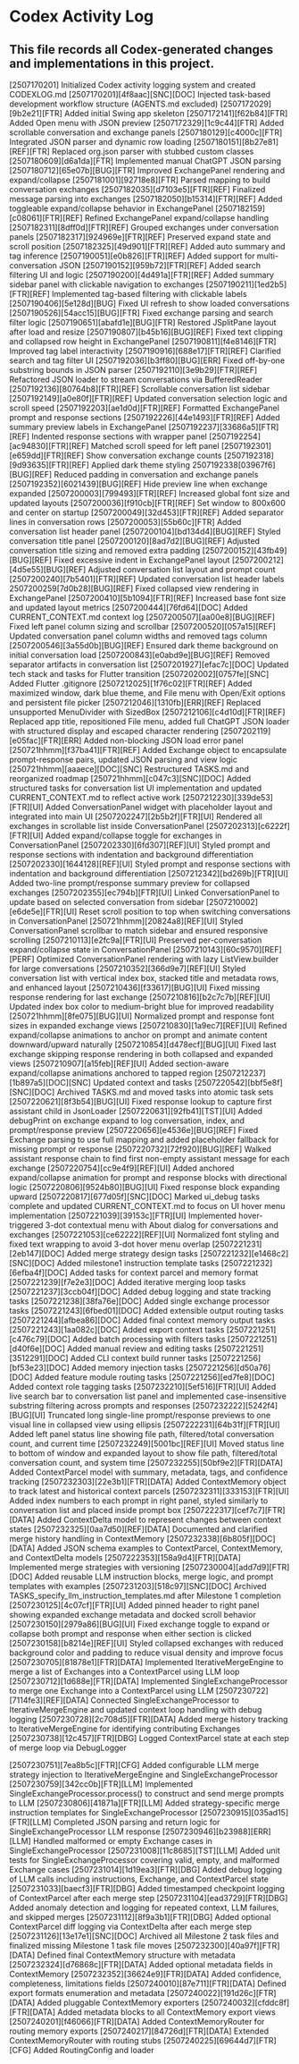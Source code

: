 # Codex Activity Log
This file records all Codex-generated changes and implementations in this project.
---
[2507170201] Initialized Codex activity logging system and created CODEXLOG.md
[2507170201][4f8aac][SNC][DOC] Injected task-based development workflow structure (AGENTS.md excluded)
[2507172029][9b2e21][FTR] Added initial Swing app skeleton
[2507172141][f62b84][FTR] Added Open menu with JSON preview
[2507172329][1c9c44][FTR] Added scrollable conversation and exchange panels
[2507180129][c4000c][FTR] Integrated JSON parser and dynamic row loading
[2507180151][8b27e81][REF][FTR] Replaced org.json parser with stubbed custom classes
[2507180609][d6a1da][FTR] Implemented manual ChatGPT JSON parsing
[2507180712][65e07b][BUG][FTR] Improved ExchangePanel rendering and expand/collapse
[2507181001][92718e8][FTR] Parsed mapping to build conversation exchanges
[2507182035][d7103e5][FTR][REF] Finalized message parsing into exchanges
[2507182050][b15314][FTR][REF] Added toggleable expand/collapse behavior in ExchangePanel
[2507182159][c08061][FTR][REF] Refined ExchangePanel expand/collapse handling
[2507182311][8dff0d][FTR][REF] Grouped exchanges under conversation panels
[2507182317][924969e][FTR][REF] Preserved expand state and scroll position
[2507182325][49d901][FTR][REF] Added auto summary and tag inference
[2507190051][e0b826][FTR][REF] Added support for multi-conversation JSON
[2507190152][959b72][FTR][REF] Added search filtering UI and logic
[2507190200][4d491a][FTR][REF] Added summary sidebar panel with clickable navigation to exchanges
[2507190211][1ed2b5][FTR][REF] Implemented tag-based filtering with clickable labels
[2507190406][5e128d][BUG] Fixed UI refresh to show loaded conversations
[2507190526][54acc15][BUG][FTR] Fixed exchange parsing and search filter logic
[2507190651][abafd1e][BUG][FTR] Restored JSplitPane layout after load and resize
[2507190807][b45b16][BUG][REF] Fixed text clipping and collapsed row height in ExchangePanel
[2507190811][f4e8146][FTR] Improved tag label interactivity
[2507190916][688e17][FTR][REF] Clarified search and tag filter UI
[2507192036][b3ff80][BUG][ERR] Fixed off-by-one substring bounds in JSON parser
[2507192110][3e9b29][FTR][REF] Refactored JSON loader to stream conversations via BufferedReader
[2507192136][80764b8][FTR][REF] Scrollable conversation list sidebar
[2507192149][a0e80f][FTR][REF] Updated conversation selection logic and scroll speed
[2507192203][ae1d0d][FTR][REF] Formatted ExchangePanel prompt and response sections
[2507192226][44e1493][FTR][REF] Added summary preview labels in ExchangePanel
[2507192237][33686a5][FTR][REF] Indented response sections with wrapper panel
[2507192254][ac94830][FTR][REF] Matched scroll speed for left panel
[2507192301][e659dd][FTR][REF] Show conversation exchange counts
[2507192318][9d93635][FTR][REF] Applied dark theme styling
2507192338[03967f6][BUG][REF] Reduced padding in conversation and exchange panels
[2507192352][6021439][BUG][REF] Hide preview line when exchange expanded
[2507200003][799493][FTR][REF] Increased global font size and updated layouts
[2507200036][f910cb][FTR][REF] Set window to 800x600 and center on startup
[2507200049][32d453][FTR][REF] Added separator lines in conversation rows
[2507200053][55b60c][FTR] Added conversation list header panel
[2507200104][bd134d4][BUG][REF] Styled conversation title panel
[2507200120][8ad7d2][BUG][REF] Adjusted conversation title sizing and removed extra padding
[2507200152][43fb49][BUG][REF] Fixed excessive indent in ExchangePanel layout
[2507200212][4d5e55][BUG][REF] Adjusted conversation list layout and prompt count
[2507200240][7b5401][FTR][REF] Updated conversation list header labels
2507200259[7d0b28][BUG][REF] Fixed collapsed view rendering in ExchangePanel
[2507200410][5b1094][FTR][REF] Increased base font size and updated layout metrics
[2507200444][76fd64][DOC] Added CURRENT_CONTEXT.md context log
[2507200507][aa00e8][BUG][REF] Fixed left panel column sizing and scrollbar
[2507200520][057a15][REF] Updated conversation panel column widths and removed tags column
[2507200546][3a55d0b][BUG][REF] Ensured dark theme background on initial conversation load
[2507200843][e0abd9e][BUG][REF] Removed separator artifacts in conversation list
[2507201927][efac7c][DOC] Updated tech stack and tasks for Flutter transition
[2507202002][0757fe][SNC] Added Flutter .gitignore
[2507212025][1f76c02][FTR][REF] Added maximized window, dark blue theme, and File menu with Open/Exit options and persistent file picker
[2507212046][1310fb][ERR][REF] Replaced unsupported MenuDivider with SizedBox
[2507212106][c4d10d][FTR][REF] Replaced app title, repositioned File menu, added full ChatGPT JSON loader with structured display and escaped character rendering
[2507202119][e05fac][FTR][ERR] Added non-blocking JSON load error panel
[250721hhmm][f37ba41][FTR][REF] Added Exchange object to encapsulate prompt-response pairs, updated JSON parsing and view logic
[250721hhmm][aaaece][DOC][SNC] Restructured TASKS.md and reorganized roadmap
[250721hhmm][c047c3][SNC][DOC] Added structured tasks for conversation list UI implementation and updated CURRENT_CONTEXT.md to reflect active work
[2507212230][339de53][FTR][UI] Added ConversationPanel widget with placeholder layout and integrated into main UI
[2507202247][2b5b2f][FTR][UI] Rendered all exchanges in scrollable list inside ConversationPanel
[2507202313][c6222f][FTR][UI] Added expand/collapse toggle for exchanges in ConversationPanel
[2507202330][6fd307][REF][UI] Styled prompt and response sections with indentation and background differentiation
[2507202330][1644128][REF][UI] Styled prompt and response sections with indentation and background differentiation
[2507212342][bd269b][FTR][UI] Added two-line prompt/response summary preview for collapsed exchanges
[2507202355][ec794b][FTR][UI] Linked ConversationPanel to update based on selected conversation from sidebar
[2507210002][e6de5e][FTR][UI] Reset scroll position to top when switching conversations in ConversationPanel
[250721hhmm][20824a8][REF][UI] Styled ConversationPanel scrollbar to match sidebar and ensured responsive scrolling
[2507210113][e2fc9a][FTR][UI] Preserved per-conversation expand/collapse state in ConversationPanel
[2507210143][60c9570][REF][PERF] Optimized ConversationPanel rendering with lazy ListView.builder for large conversations
[2507210352][366d9e7][REF][UI] Styled conversation list with vertical index box, stacked title and metadata rows, and enhanced layout
[2507210436][f33617][BUG][UI] Fixed missing response rendering for last exchange
[2507210816][b2c7c7b][REF][UI] Updated index box color to medium-bright blue for improved readability
[250721hhmm][8fe075][BUG][UI] Normalized prompt and response font sizes in expanded exchange views
[2507210830][1a9ec7][REF][UI] Refined expand/collapse animations to anchor on prompt and animate content downward/upward naturally
[2507210854][d478ecf][BUG][UI] Fixed last exchange skipping response rendering in both collapsed and expanded views
[2507210907][a15feb][REF][UI] Added section-aware expand/collapse animations anchored to tapped region
[2507212237][1b897a5][DOC][SNC] Updated context and tasks
[2507220542][bbf5e8f][SNC][DOC] Archived TASKS.md and moved tasks into atomic task sets
[2507220621][8f3b54][BUG][UI] Fixed response lookup to capture first assistant child in JsonLoader
[2507220631][92fb41][TST][UI] Added debugPrint on exchange expand to log conversation, index, and prompt/response preview
[2507220656][e4536e][BUG][REF] Fixed Exchange parsing to use full mapping and added placeholder fallback for missing prompt or response
[2507220732][72f920][BUG][REF] Walked assistant response chain to find first non-empty assistant message for each exchange
[2507220754][cc9e4f9][REF][UI] Added anchored expand/collapse animation for prompt and response blocks with directional logic
[2507220806][9524b80][BUG][UI] Fixed response block expanding upward
[2507220817][677d05f][SNC][DOC] Marked ui_debug tasks complete and updated CURRENT_CONTEXT.md to focus on UI hover menu implementation
[2507221039][39153c][FTR][UI] Implemented hover-triggered 3-dot contextual menu with About dialog for conversations and exchanges
[2507221053][ce62222][REF][UI] Normalized font styling and fixed text wrapping to avoid 3-dot hover menu overlap
[2507221231][2eb147][DOC] Added merge strategy design tasks
[2507221232][e1468c2][SNC][DOC] Added milestone1 instruction template tasks
[2507221232][6efba4f][DOC] Added tasks for context parcel and memory format
[2507221239][f7e2e3][DOC] Added iterative merging loop tasks
[2507221237][3ccb04f][DOC] Added debug logging and state tracking tasks
[2507221238][38fa76e][DOC] Added single exchange processor tasks
[2507221243][6fbed01][DOC] Added extensible output routing tasks
[2507221244][afbea86][DOC] Added final context memory output tasks
[2507221243][1aa082c][DOC] Added export context tasks
[2507221251][c476c79][DOC] Added batch processing with filters tasks
[2507221251][d40f6e][DOC] Added manual review and editing tasks
[2507221251][3512291][DOC] Added CLI context build runner tasks
[2507221256][bf53e23][DOC] Added memory injection tasks
[2507221256][d50a76][DOC] Added feature module routing tasks
[2507221256][ed7fe8][DOC] Added context role tagging tasks
[2507232210][5ef516][FTR][UI] Added live search bar to conversation list panel and implemented case-insensitive substring filtering across prompts and responses
[2507232222][5242f4][BUG][UI] Truncated long single-line prompt/response previews to one visual line in collapsed view using ellipsis
[2507222231][64b31f][FTR][UI] Added left panel status line showing file path, filtered/total conversation count, and current time
[2507232249][5001bc][REF][UI] Moved status line to bottom of window and expanded layout to show file path, filtered/total conversation count, and system time
[2507232255][50bf9e2][FTR][DATA] Added ContextParcel model with summary, metadata, tags, and confidence tracking
[2507232303][22e3b1][FTR][DATA] Added ContextMemory object to track latest and historical context parcels
[2507232311][333153][FTR][UI] Added index numbers to each prompt in right panel, styled similarly to conversation list and placed inside prompt box
[2507222317][cef7c7][FTR][DATA] Added ContextDelta model to represent changes between context states
[2507232325][0aa7d50][REF][DATA] Documented and clarified merge history handling in ContextMemory
[2507232338][6b805f][DOC][DATA] Added JSON schema examples to ContextParcel, ContextMemory, and ContextDelta models
[2507222353][158a9d4][FTR][DATA] Implemented merge strategies with versioning
[2507230004][add7d9][FTR][DOC] Added reusable LLM instruction blocks, merge logic, and prompt templates with examples
[2507231203][518c97][SNC][DOC] Archived TASKS_specify_llm_instruction_templates.md after Milestone 1 completion
[2507230125][4c07cf][FTR][UI] Added pinned header to right panel showing expanded exchange metadata and docked scroll behavior
[2507230150][2979a86][BUG][UI] Fixed exchange toggle to expand or collapse both prompt and response when either section is clicked
[2507230158][b8214e][REF][UI] Styled collapsed exchanges with reduced background color and padding to reduce visual density and improve focus
[2507230705][81878e1][FTR][DATA] Implemented IterativeMergeEngine to merge a list of Exchanges into a ContextParcel using LLM loop
[2507230712][1d688e][FTR][DATA] Implemented SingleExchangeProcessor to merge one Exchange into a ContextParcel using LLM
[2507230722][7114fe3][REF][DATA] Connected SingleExchangeProcessor to IterativeMergeEngine and updated context loop handling with debug logging
[2507230728][2c708d5][FTR][DATA] Added merge history tracking to IterativeMergeEngine for identifying contributing Exchanges
[2507230738][12c457][FTR][DBG] Logged ContextParcel state at each step of merge loop via DebugLogger

[2507230751][7ea8b5c][FTR][CFG] Added configurable LLM merge strategy injection to IterativeMergeEngine and SingleExchangeProcessor
[2507230759][342cc0b][FTR][LLM] Implemented SingleExchangeProcessor.process() to construct and send merge prompts to LLM
[2507230806][41871a][FTR][LLM] Added strategy-specific merge instruction templates for SingleExchangeProcessor
[2507230915][035ad15][FTR][LLM] Completed JSON parsing and return logic for SingleExchangeProcessor LLM response
[2507230946][b23988][ERR][LLM] Handled malformed or empty Exchange cases in SingleExchangeProcessor
[2507231008][11c8685][TST][LLM] Added unit tests for SingleExchangeProcessor covering valid, empty, and malformed Exchange cases
[2507231014][1d19ea3][FTR][DBG] Added debug logging of LLM calls including instructions, Exchange, and ContextParcel state
[2507231033][baecf3][FTR][DBG] Added timestamped checkpoint logging of ContextParcel after each merge step
[2507231104][ead3729][FTR][DBG] Added anomaly detection and logging for repeated context, LLM failures, and skipped merges
[2507231112][8f9a3b1][FTR][DBG] Added optional ContextParcel diff logging via ContextDelta after each merge step
[2507231126][13e17e1][SNC][DOC] Archived all Milestone 2 task files and finalized missing Milestone 1 task file moves
[2507232300][40a97f][FTR][DATA] Defined final ContextMemory structure with metadata
[2507232324][d76868c][FTR][DATA] Added optional metadata fields in ContextMemory
[2507232352][36624e9][FTR][DATA] Added confidence, completeness, limitations fields
[2507240010][87e711][FTR][DATA] Defined export formats enumeration and metadata
[2507240022][191d26c][FTR][DATA] Added pluggable ContextMemory exporters
[2507240032][cfddc8f][FTR][DATA] Added metadata blocks to all ContextMemory export views
[2507240201][f46066][FTR][DATA] Added ContextMemoryRouter for routing memory exports
[2507240217][84726d][FTR][DATA] Extended ContextMemoryRouter with routing stubs
[2507240225][69644d7][FTR][CFG] Added RoutingConfig and loader
